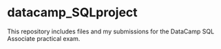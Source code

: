# datacamp_SQLproject
This repository includes files and my submissions for the DataCamp SQL Associate practical exam.
